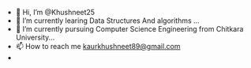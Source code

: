 - 👋 Hi, I’m @Khushneet25
- 👀 I’m currently learing Data Structures And algorithms ...
- 🌱 I’m currently pursuing Computer Science Engineering from Chitkara University...
- 📫 How to reach me kaurkhushneet89@gmail.com
- 

<!---
Khushneet25/Khushneet25 is a ✨ special ✨ repository because its `README.md` (this file) appears on your GitHub profile.
You can click the Preview link to take a look at your changes.
--->
